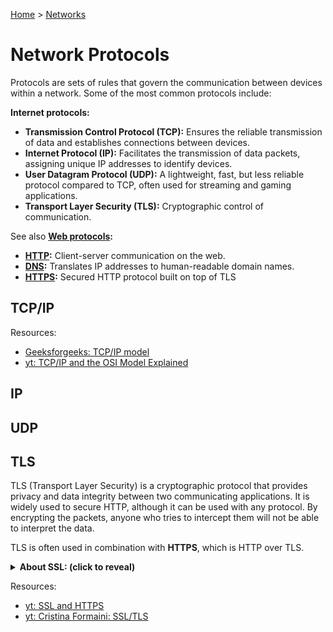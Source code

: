 [Home](../../README.md) > [Networks](./README.md)

# Network Protocols

Protocols are sets of rules that govern the communication between devices within a network. Some of the most common protocols include:

**Internet protocols:**
- **Transmission Control Protocol (TCP):** Ensures the reliable transmission of data and establishes connections between devices.
- **Internet Protocol (IP):** Facilitates the transmission of data packets, assigning unique IP addresses to identify devices.
- **User Datagram Protocol (UDP):** A lightweight, fast, but less reliable protocol compared to TCP, often used for streaming and gaming applications.
- **Transport Layer Security (TLS):** Cryptographic control of communication.

See also **[Web protocols](./web-protocols.md):**
- **[HTTP](./web-protocols.md#http):** Client-server communication on the web.
- **[DNS](./web-protocols.md#dns):** Translates IP addresses to human-readable domain names.
- **[HTTPS](./web-protocols.md#https):** Secured HTTP protocol built on top of TLS

## TCP/IP

Resources:
- [Geeksforgeeks: TCP/IP model](https://www.geeksforgeeks.org/tcp-ip-model/)
- [yt: TCP/IP and the OSI Model Explained](https://www.youtube.com/watch?v=e5DEVa9eSN0)

## IP

## UDP

## TLS

TLS (Transport Layer Security) is a cryptographic protocol that provides privacy and data integrity between two communicating applications. It is widely used to secure HTTP, although it can be used with any protocol. By encrypting the packets, anyone who tries to intercept them will not be able to interpret the data.

TLS is often used in combination with **HTTPS**, which is HTTP over TLS.

<details id="ssl">
<summary><b>About SSL: (click to reveal)</b></summary>

SSL (Secure Sockets Layer) is another encryption protocol now deprecated due to security flaws, and most modern web browsers no longer support it. But TLS is still secure and widely supported, so preferably use TLS.
</details>

Resources:
- [yt: SSL and HTTPS](https://www.youtube.com/watch?v=S2iBR2ZlZf0)
- [yt: Cristina Formaini: SSL/TLS](https://www.youtube.com/watch?v=Rp3iZUvXWlM)
